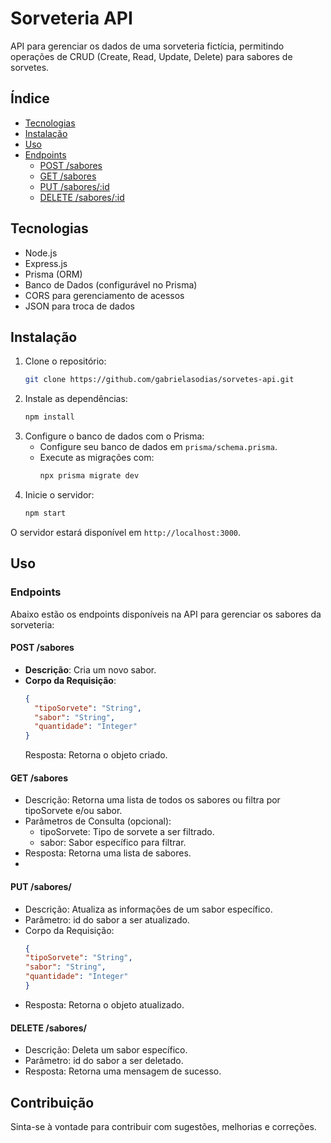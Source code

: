 # Sorveteria API

API para gerenciar os dados de uma sorveteria fictícia, permitindo operações de CRUD (Create, Read, Update, Delete) para sabores de sorvetes.

## Índice
- [Tecnologias](#tecnologias)
- [Instalação](#instalação)
- [Uso](#uso)
- [Endpoints](#endpoints)
  - [POST /sabores](#post-sabores)
  - [GET /sabores](#get-sabores)
  - [PUT /sabores/:id](#put-saboresid)
  - [DELETE /sabores/:id](#delete-saboresid)

## Tecnologias

- Node.js
- Express.js
- Prisma (ORM)
- Banco de Dados (configurável no Prisma)
- CORS para gerenciamento de acessos
- JSON para troca de dados

## Instalação

1. Clone o repositório:
    ```bash
    git clone https://github.com/gabrielasodias/sorvetes-api.git
    ```
2. Instale as dependências:
    ```bash
    npm install
    ```
3. Configure o banco de dados com o Prisma:
   - Configure seu banco de dados em `prisma/schema.prisma`.
   - Execute as migrações com:
     ```bash
     npx prisma migrate dev
     ```
4. Inicie o servidor:
    ```bash
    npm start
    ```

O servidor estará disponível em `http://localhost:3000`.

## Uso

### Endpoints

Abaixo estão os endpoints disponíveis na API para gerenciar os sabores da sorveteria:

#### POST /sabores

- **Descrição**: Cria um novo sabor.
- **Corpo da Requisição**:
  ```json
  {
    "tipoSorvete": "String",
    "sabor": "String",
    "quantidade": "Integer"
  }
  ```
  Resposta: Retorna o objeto criado.

#### GET /sabores

- Descrição: Retorna uma lista de todos os sabores ou filtra por tipoSorvete e/ou sabor.
- Parâmetros de Consulta (opcional):
  - tipoSorvete: Tipo de sorvete a ser filtrado.
  - sabor: Sabor específico para filtrar.
- Resposta: Retorna uma lista de sabores.
- 
#### PUT /sabores/
- Descrição: Atualiza as informações de um sabor específico.
- Parâmetro: id do sabor a ser atualizado.
- Corpo da Requisição:
  ```json
  {
  "tipoSorvete": "String",
  "sabor": "String",
  "quantidade": "Integer"
  }
  ```
- Resposta: Retorna o objeto atualizado.

#### DELETE /sabores/
- Descrição: Deleta um sabor específico.
- Parâmetro: id do sabor a ser deletado.
- Resposta: Retorna uma mensagem de sucesso.

## Contribuição

Sinta-se à vontade para contribuir com sugestões, melhorias e correções.
